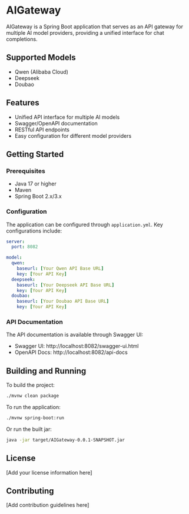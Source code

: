 # AIGateway

AIGateway is a Spring Boot application that serves as an API gateway for multiple AI model providers, providing a unified interface for chat completions.

## Supported Models

- Qwen (Alibaba Cloud)
- Deepseek
- Doubao

## Features

- Unified API interface for multiple AI models
- Swagger/OpenAPI documentation
- RESTful API endpoints
- Easy configuration for different model providers

## Getting Started

### Prerequisites

- Java 17 or higher
- Maven
- Spring Boot 2.x/3.x

### Configuration

The application can be configured through `application.yml`. Key configurations include:

```yaml
server:
  port: 8082

model:
  qwen:
    baseurl: [Your Qwen API Base URL]
    key: [Your API Key]
  deepseek:
    baseurl: [Your Deepseek API Base URL]
    key: [Your API Key]
  doubao:
    baseurl: [Your Doubao API Base URL]
    key: [Your API Key]
```

### API Documentation

The API documentation is available through Swagger UI:
- Swagger UI: http://localhost:8082/swagger-ui.html
- OpenAPI Docs: http://localhost:8082/api-docs

## Building and Running

To build the project:
```bash
./mvnw clean package
```

To run the application:
```bash
./mvnw spring-boot:run
```

Or run the built jar:
```bash
java -jar target/AIGateway-0.0.1-SNAPSHOT.jar
```

## License

[Add your license information here]

## Contributing

[Add contribution guidelines here]
